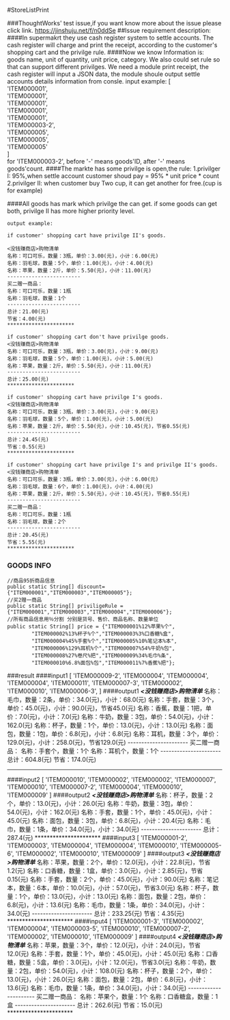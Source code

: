 #StoreListPrint

###ThoughtWorks' test issue,if you want know more about the issue please click link.
https://jinshuju.net/f/n0ddSe
##Issue requirement description:
####In supermakrt they use cash register system to settle accounts. The cash register will charge and print the receipt, according to the customer's shopping cart and the privilge rule.
####Now we know Information is: goods name, unit of quantity, unit price, category. We also could set rule so that can support different privilges. We need a module print receipt, the cash register will input a JSON data, the module shoule output settle accounts details information from consle.
    input example:
    [  
    'ITEM000001',  
    'ITEM000001',  
    'ITEM000001',  
    'ITEM000001',  
    'ITEM000001',  
    'ITEM000003-2',  
    'ITEM000005',  
    'ITEM000005',  
    'ITEM000005'  
    ]  
for 'ITEM000003-2', before '-' means goods'ID, after '-' means goods'count.
####The markte has some privilge is open,the rule:
	1.privilger I: 95%,when settle account customer shoud pay = 95% * unit price * count
	2.privilger II: when customer buy Two cup, it can get another for free.(cup is for example)

####All goods has mark which privilge the can get. if some goods can get both, privilge II has more higher priority level.

    output example:

	if customer' shopping cart have privilge II's goods.

	<没钱赚商店>购物清单
	名称：可口可乐，数量：3瓶，单价：3.00(元)，小计：6.00(元)
	名称：羽毛球，数量：5个，单价：1.00(元)，小计：4.00(元)
	名称：苹果，数量：2斤，单价：5.50(元)，小计：11.00(元)
	------------------------
	买二赠一商品：
	名称：可口可乐，数量：1瓶
	名称：羽毛球，数量：1个
	------------------------
	总计：21.00(元)
	节省：4.00(元)
	**********************

	if customer' shopping cart don't have privilge goods.
	<没钱赚商店>购物清单
	名称：可口可乐，数量：3瓶，单价：3.00(元)，小计：9.00(元)
	名称：羽毛球，数量：5个，单价：1.00(元)，小计：5.00(元)
	名称：苹果，数量：2斤，单价：5.50(元)，小计：11.00(元)
	------------------------
	总计：25.00(元)
	**********************

	if customer' shopping cart have privilge I's goods.
	<没钱赚商店>购物清单
	名称：可口可乐，数量：3瓶，单价：3.00(元)，小计：9.00(元)
	名称：羽毛球，数量：5个，单价：1.00(元)，小计：5.00(元)
	名称：苹果，数量：2斤，单价：5.50(元)，小计：10.45(元)，节省0.55(元)
	------------------------
	总计：24.45(元)
	节省：0.55(元)
	**********************

	if customer' shopping cart have privilge I's and privilge II's goods.
	<没钱赚商店>购物清单
	名称：可口可乐，数量：3瓶，单价：3.00(元)，小计：6.00(元)
	名称：羽毛球，数量：6个，单价：1.00(元)，小计：4.00(元)
	名称：苹果，数量：2斤，单价：5.50(元)，小计：10.45(元)，节省0.55(元)
	------------------------
	买二赠一商品：
	名称：可口可乐，数量：1瓶
	名称：羽毛球，数量：2个
	------------------------
	总计：20.45(元)
	节省：5.55(元)
	**********************
### GOODS INFO
	//商品95折商品信息
	public static String[] discount={"ITEM000001","ITEM000003","ITEM000005"};
	//买2赠一商品
	public static String[] priviligeRule = {"ITEM000001","ITEM000003","ITEM000004","ITEM000006"};
	//所有商品信息用％分割 分别是货号、售价、商品名称、数量单位
	public static String[] price = {"ITEM000001%12%苹果%个",
			"ITEM000002%13%杯子%个","ITEM000003%3%口香糖%盒",
			"ITEM000004%45%手套%个","ITEM000005%10%笔记本%本",
			"ITEM000006%129%耳机%个","ITEM000007%54%牛奶%包",
			"ITEM000008%27%卷尺%把","ITEM000009%34%毛巾%条",
			"ITEM000010%6.8%面包%包","ITEM000011%7%香蕉%把"};
###result
####input1
	[ 
	'ITEM000009-2',
	   'ITEM000004',
	   'ITEM000004',
	   'ITEM000004',
	   'ITEM000011',
	   'ITEM000007-3',
	   'ITEM000002',
	   'ITEM000010',
	   'ITEM000006-3',
	 ]
####output1
	***<没钱赚商店>购物清单***
	名称：毛巾，数量：2条，单价：34.0(元)，小计：68.0(元)
	名称：手套，数量：3个，单价：45.0(元)，小计：90.0(元)，节省45.0(元)
	名称：香蕉，数量：1把，单价：7.0(元)，小计：7.0(元)
	名称：牛奶，数量：3包，单价：54.0(元)，小计：162.0(元)
	名称：杯子，数量：1个，单价：13.0(元)，小计：13.0(元)
	名称：面包，数量：1包，单价：6.8(元)，小计：6.8(元)
	名称：耳机，数量：3个，单价：129.0(元)，小计：258.0(元)，节省129.0(元)
	----------------------
	买二赠一商品：
	名称：手套个，数量：1个
	名称：耳机个，数量：1个
	----------------------
	总计：604.8(元)
	节省：174.0(元)
**********************
####input2
	[ 'ITEM000010',
	  'ITEM000002',
	  'ITEM000002',
	  'ITEM000007',
	  'ITEM000010',
	  'ITEM000007-2',
	  'ITEM000004',
	  'ITEM000010',
	  'ITEM000009'
	 ]
####output2
	***<没钱赚商店>购物清单***
	名称：杯子，数量：2个，单价：13.0(元)，小计：26.0(元)
	名称：牛奶，数量：3包，单价：54.0(元)，小计：162.0(元)
	名称：手套，数量：1个，单价：45.0(元)，小计：45.0(元)
	名称：面包，数量：3包，单价：6.8(元)，小计：20.4(元)
	名称：毛巾，数量：1条，单价：34.0(元)，小计：34.0(元)
	----------------------
	总计：287.4(元)
	**********************
####input3
	[ 'ITEM000001-2',
	  'ITEM000003',
	  'ITEM000004',
	  'ITEM000004',
	  'ITEM000010',
	  'ITEM000005-6',
	  'ITEM000002',
	  'ITEM000010',
	  'ITEM000009'
	]
####output3
	***<没钱赚商店>购物清单***
	名称：苹果，数量：2个，单价：12.0(元)，小计：22.8(元)，节省1.2(元)
	名称：口香糖，数量：1盒，单价：3.0(元)，小计：2.85(元)，节省0.15(元)
	名称：手套，数量：2个，单价：45.0(元)，小计：90.0(元)
	名称：笔记本，数量：6本，单价：10.0(元)，小计：57.0(元)，节省3.0(元)
	名称：杯子，数量：1个，单价：13.0(元)，小计：13.0(元)
	名称：面包，数量：2包，单价：6.8(元)，小计：13.6(元)
	名称：毛巾，数量：1条，单价：34.0(元)，小计：34.0(元)
	----------------------
	总计：233.25(元)
	节省：4.35(元)
	**********************
####input4
	[ 
	'ITEM000001-3',
	'ITEM000002',
	'ITEM000004',
	'ITEM000003-5',
	'ITEM000010',
	'ITEM000007-2',
	'ITEM000002',
	'ITEM000010',
	'ITEM000009'
	]
####output4
	***<没钱赚商店>购物清单***
	名称：苹果，数量：3个，单价：12.0(元)，小计：24.0(元)，节省12.0(元)
	名称：手套，数量：1个，单价：45.0(元)，小计：45.0(元)
	名称：口香糖，数量：5盒，单价：3.0(元)，小计：12.0(元)，节省3.0(元)
	名称：牛奶，数量：2包，单价：54.0(元)，小计：108.0(元)
	名称：杯子，数量：2个，单价：13.0(元)，小计：26.0(元)
	名称：面包，数量：2包，单价：6.8(元)，小计：13.6(元)
	名称：毛巾，数量：1条，单价：34.0(元)，小计：34.0(元)
	----------------------
	买二赠一商品：
	名称：苹果个，数量：1个
	名称：口香糖盒，数量：1盒
	----------------------
	总计：262.6(元)
	节省：15.0(元)
	**********************

